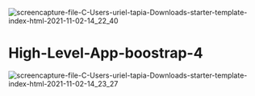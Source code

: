 ![screencapture-file-C-Users-uriel-tapia-Downloads-starter-template-index-html-2021-11-02-14_22_40](https://user-images.githubusercontent.com/30246385/139946338-ff50105f-a511-4e84-b9f9-b4f951e4c071.png)
# High-Level-App-boostrap-4
![screencapture-file-C-Users-uriel-tapia-Downloads-starter-template-index-html-2021-11-02-14_23_27](https://user-images.githubusercontent.com/30246385/139946524-a90afe55-21db-4f1d-9585-2a2b4b297332.png)
